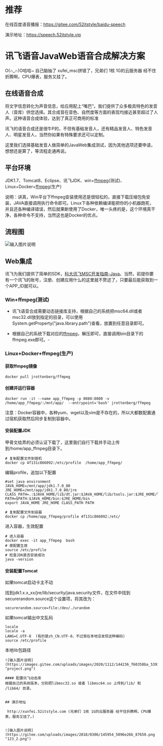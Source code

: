 # 推荐

在线百度语音播报：https://gitee.com/52itstyle/baidu-speech

演示地址：https://speech.52itstyle.vip

# 讯飞语音JavaWeb语音合成解决方案

O(∩_∩)O哈哈~ 自己脑抽了 xufei_msc拼错了，兄弟们 1核 1G的云服务器 经不住折腾啊，CPU爆表，服务又挂了。

## 在线语音合成
将文字信息转化为声音信息，给应用配上“嘴巴”。我们提供了众多极具特色的发音人（音库）供您选择。其合成音在音色、自然度等方面的表现均接近甚至超过了人声。这种语音合成体验，达到了真正可商用的标准

讯飞的语音合成还是很牛P的，不但有基础发音人，还有精品发音人、特色发音人、明星发音人，当然你如果有特殊要求还可以定制。

这里我们选择基础发音人做简单的JavaWeb集成测试，因为其他选项还要申请，想想还是算了，等流程走通再说。

## 平台环境
JDK1.7、Tomcat8、Eclipse、讯飞JDK、win+[ffmpeg](https://ffmpeg.zeranoe.com/builds/ "ffmpeg")(测试)、Linux+Docker+[ffmpeg](https://ffmpeg.org/download.html#release_3.4 "ffmpeg")(生产)

说明：讲真，Win平台下ffmpeg安装使用还是很轻松的，直接下载压缩包免安装，JAVA直接调用执行命令即可。Linux下各种依赖编译能把你的小机器跑死，并且还各种编译错误，然后就果断使用了Docker，唯一头疼的是，这个环境真干净，各种命令不支持，当然这也是Docker的优点。

## 流程图

![输入图片说明](https://gitee.com/uploads/images/2018/0306/111728_8384fd0a_87650.png "讯飞语音合成.png")

## Web集成

讯飞为我们提供了简单的SDK，[科大讯飞MSC开发指南-Java](https://www.kancloud.cn/iflytek_sdk/msc_java/299245 "科大讯飞MSC开发指南-Java")。当然，前提你要有一个讯飞的账号，注册、创建应用什么的这里就不赘述了，只要最后能获取到一个APP_ID就可以。



### Win+ffmpeg(测试)

- 讯飞语音合成需要动态链接库支持，根据自己的系统把msc64.dll或者msc32.dll放到指定的目录，可以使用System.getProperty("java.library.path")查看，放置到任意目录即可。

- 根据自己的系统下载对应的[ffmpeg](https://ffmpeg.zeranoe.com/builds/ "ffmpeg")，解压即可，直接调用bin目录下的ffmpeg.exe即可。- 

### Linux+Docker+ffmpeg(生产)

#### 获取ffmpeg镜像
```
docker pull jrottenberg/ffmpeg
```
#### 创建并运行容器
```
docker run -it --name app_ffmpeg -p 8080:8080 -v /home/app_ffmpeg/:/mnt/app/  --entrypoint='bash' jrottenberg/ffmpeg
```
注意：Docker容器中，各种yum、wget以及vim是不存在的，所以大都数配置通过宿机获取然后同步复制到容器中。

#### 安装配置JDK

甲骨文给弄的必须认证下载了，这里我们自行下载并手动上传到/home/app_ffmpeg目录下。

```
# 复制配置文件到宿机
docker cp 4f131c866092:/etc/profile  /home/app_ffmpeg/
```
编辑profile，追加以下配置
```
#set java environment
JAVA_HOME=/mnt/app/jdk1.7.0_80
JRE_HOME=/mnt/app/jdk1.7.0_80/jre
CLASS_PATH=.:$JAVA_HOME/lib/dt.jar:$JAVA_HOME/lib/tools.jar:$JRE_HOME/lib
PATH=$PATH:$JAVA_HOME/bin:$JRE_HOME/bin
export JAVA_HOME JRE_HOME CLASS_PATH PATH
```
```
# 复制配置文件到容器
docker cp /home/app_ffmpeg/profile 4f131c866092:/etc/
```

进入容器，生效配置
```
# 进入容器
docker exec -it app_ffmpeg  bash
# 使配置生效
source /etc/profile
# 检查JDK是否安装成功
java -version
```

#### 安装配置Tomcat

如果tomcat启动卡主不动

找到jdk1.x.x_xx/jre/lib/security/java.security文件，在文件中找到securerandom.source这个设置项，将其改为：
```
securerandom.source=file:/dev/./urandom
```  

如果tomcat输出中文乱码
```
locale
locale -a
LANG=C.UTF-8  (有的是zh_CN.UTF-8，不过我在本地没发现这种编码)
source /etc/profile
```  
本地lib包路径
```  
![输入图片说明](https://images.gitee.com/uploads/images/2020/1112/144236_f60358ba_5391530.png "project.png")

#### 配置讯飞动态库
根据自己的系统版本，分别把libmsc32.so 或者 libmsc64.so 上传到/lib/ 和 /lib64/ 目录。


## 演示地址

 http://xunfei.52itstyle.com (兄弟们 1核 1G的云服务器 经不住折腾啊，CPU爆表，服务又挂了。)


![输入图片说明](https://gitee.com/uploads/images/2018/0306/145954_5096e26b_87650.png "123_2.png")